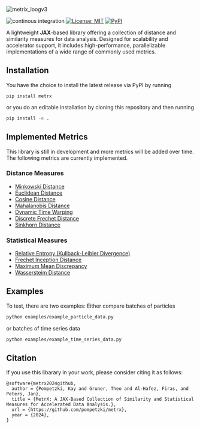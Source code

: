 ![metrix_loogv3](https://github.com/user-attachments/assets/51f66576-866f-4a89-a17b-8154bc7a8381)

![continous integration](https://github.com/pompetzki/metrx/actions/workflows/continuous_integration.yml/badge.svg?branch=main)
[![License: MIT](https://img.shields.io/badge/License-MIT-yellow.svg)](https://opensource.org/licenses/MIT)
[![PyPI](https://img.shields.io/pypi/v/metrx)](https://pypi.org/project/metrx/)



A lightweight **JAX**-based library offering a collection of distance and similarity measures for data analysis. Designed for
scalability and accelerator support, it includes high-performance, parallelizable implementations of a wide range of commonly
used metrics.

## Installation 
You have the choice to install the latest release via PyPI by running
```
pip install metrx
```
or you do an editable installation by cloning this repository and then running

```bash
pip install -e .
```

## Implemented Metrics
This library is still in development and more metrics will be added over time.
The following metrics are currently implemented.
### Distance Measures
- [Minkowski Distance](https://github.com/pompetzki/metrx/blob/main/metrx/distance_measures.py#L171)
- [Euclidean Distance](https://github.com/pompetzki/metrx/blob/main/metrx/distance_measures.py#L277)
- [Cosine Distance](https://github.com/pompetzki/metrx/blob/main/metrx/distance_measures.py#L438)
- [Mahalanobis Distance](https://github.com/pompetzki/metrx/blob/main/metrx/distance_measures.py#L490)
- [Dynamic Time Warping](https://github.com/pompetzki/metrx/blob/main/metrx/distance_measures.py#L754)
- [Discrete Frechet Distance](https://github.com/pompetzki/metrx/blob/main/metrx/distance_measures.py#L897)
- [Sinkhorn Distance](https://github.com/pompetzki/metrx/blob/main/metrx/distance_measures.py#L1136)

### Statistical Measures
- [Relative Entropy (Kullback-Leibler Divergence)](https://github.com/pompetzki/metrx/blob/main/metrx/statistical_measures.py#L174)
- [Frechet Inception Distance](https://github.com/pompetzki/metrx/blob/main/metrx/statistical_measures.py#L295)
- [Maximum Mean Discrepancy](https://github.com/pompetzki/metrx/blob/main/metrx/statistical_measures.py#L425)
- [Wassersteim Distance](https://github.com/pompetzki/metrx/blob/main/metrx/statistical_measures.py#L605)


## Examples
To test, there are two examples:
Either compare batches of particles
```bash
python examples/example_particle_data.py
```
or batches of time series data
```bash
python examples/example_time_series_data.py
```
    
## Citation
If you use this libarary in your work, please consider citing it as follows:
```
@software{metrx2024github,
  author = {Pompetzki, Kay and Gruner, Theo and Al-Hafez, Firas, and Peters, Jan},
  title = {MetrX: A JAX-Based Collection of Similarity and Statistical Measures for Accelerated Data Analysis.},
  url = {https://github.com/pompetzki/metrx},
  year = {2024},
}
```
